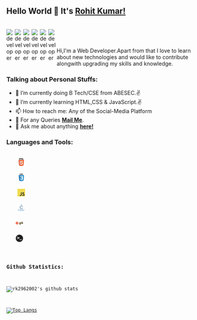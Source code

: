 ## Hello World 👋 It's [Rohit Kumar!](https://rk2962002.github.io/rk2962002/page1.html)

<br/>
<a href="https://github.com/rk2962002">
	<img align="left" alt="developer" width="22px" src="https://cdn.jsdelivr.net/npm/simple-icons@v3/icons/github.svg" />
</a>
<a href="https://www.facebook.com/profile.php?id=100040466752176">
	<img align="left" alt="developer" width="22px" src="https://cdn.jsdelivr.net/npm/simple-icons@v3/icons/facebook.svg" />
</a>
<a href="https://twitter.com/rk2962002">
	<img align="left" alt="developer" width="22px" src="https://cdn.jsdelivr.net/npm/simple-icons@v3/icons/twitter.svg" />
</a>
<a href="https://www.linkedin.com/in/rohit-kumar-28494415a/">
	<img align="left" alt="developer" width="22px" src="https://cdn.jsdelivr.net/npm/simple-icons@v3/icons/linkedin.svg" />
</a>
<a href="https://www.instagram.com/rk__rohitkumar/">
	<img align="left" alt="developer" width="22px" src="https://cdn.jsdelivr.net/npm/simple-icons@v3/icons/instagram.svg" />
</a>
<a href="https://api.whatsapp.com/send?phone=+919084950">
	<img align="left" alt="developer" width="22px" src="https://cdn.jsdelivr.net/npm/simple-icons@v3/icons/whatsapp.svg" />
</a>
<br />

<br />

Hi,I'm a Web Developer.Apart from that I love to learn about new technologies and would like to contribute alongwith upgrading my skills and knowledge.
### Talking about Personal Stuffs:

- 🔭 I’m currently doing B Tech/CSE from ABESEC.✌
- 🌱 I’m currently learning HTML,CSS & JavaScript.✌
- 📫 How to reach me: Any of the Social-Media Platform 
- 💬 For any Queries [**Mail Me**]( mailto:r.kXXXXXX@gmail.com).
- 💬 Ask me about anything [**here!**](https://github.com/rk2962002/rk2962002/issues)


### Languages and Tools:
<code>
	<img height="20" src="https://raw.githubusercontent.com/github/explore/80688e429a7d4ef2fca1e82350fe8e3517d3494d/topics/html/html.png">
</code>
<code>
	<img height="20" src="https://raw.githubusercontent.com/github/explore/80688e429a7d4ef2fca1e82350fe8e3517d3494d/topics/css/css.png">
</code>
<code>
	<img height="20" src="https://raw.githubusercontent.com/github/explore/80688e429a7d4ef2fca1e82350fe8e3517d3494d/topics/javascript/javascript.png">
</code>
<code>	
	<img height="20" src="https://raw.githubusercontent.com/github/explore/80688e429a7d4ef2fca1e82350fe8e3517d3494d/topics/c/c.png"></code>
<code>
<code>	
	<img height="20" src="https://raw.githubusercontent.com/github/explore/80688e429a7d4ef2fca1e82350fe8e3517d3494d/topics/git/git.png"></code>
<code>
	<img height="20" src="https://raw.githubusercontent.com/github/explore/80688e429a7d4ef2fca1e82350fe8e3517d3494d/topics/terminal/terminal.png">
</code>

### Github Statistics:

![rk2962002's github stats](https://github-readme-stats.vercel.app/api?username=rk2962002&show_icons=true&hide_border=true)

[![Top Langs](https://github-readme-stats.vercel.app/api/top-langs/?username=rk2962002&layout=compact)](https://github-readme-stats.vercel.app/api/top-langs/?username=rk2962002&layout=compact)
